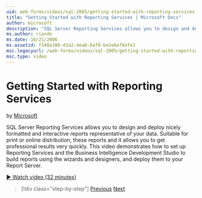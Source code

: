 ```yaml
---
uid: web-forms/videos/sql-2005/getting-started-with-reporting-services
title: "Getting Started with Reporting Services | Microsoft Docs"
author: microsoft
description: "SQL Server Reporting Services allows you to design and deploy nicely formatted and interactive reports representative of your data. Suitable for print or onl..."
ms.author: riande
ms.date: 10/21/2006
ms.assetid: f348a388-d3a2-4ea8-baf0-be2e6ef8efe1
msc.legacyurl: /web-forms/videos/sql-2005/getting-started-with-reporting-services
msc.type: video
---
```

# Getting Started with Reporting Services

by [Microsoft](https://github.com/microsoft)

SQL Server Reporting Services allows you to design and deploy nicely formatted and interactive reports representative of your data. Suitable for print or online distribution, these reports and it allows you to get professional results very quickly. This video demonstrates how to set up Reporting Services and the Business Intelligence Development Studio to build reports using the wizards and designers, and deploy them to your Report Server.

[&#9654; Watch video (32 minutes)](https://channel9.msdn.com/Blogs/ASP-NET-Site-Videos/getting-started-with-reporting-services)

> [!div class="step-by-step"]
> [Previous](using-sql-server-management-studio.md)
> [Next](building-and-customizing-reports-in-business-intelligence-development-studio.md)

